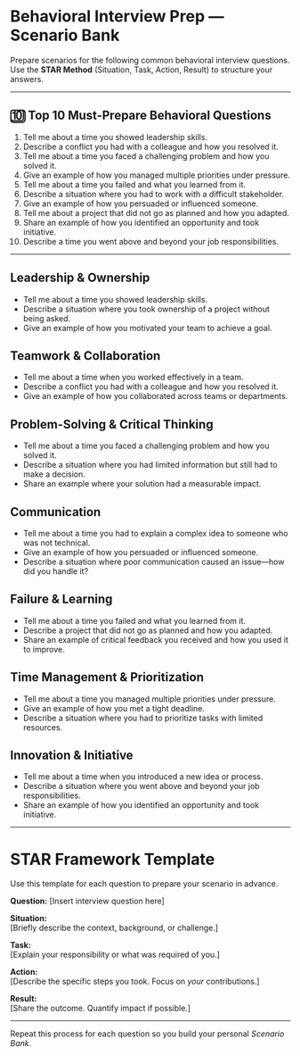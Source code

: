 # Behavioral Interview Prep — Scenario Bank

Prepare scenarios for the following common behavioral interview questions.  
Use the **STAR Method** (Situation, Task, Action, Result) to structure your answers.  

---

## 🔟 Top 10 Must-Prepare Behavioral Questions
1. Tell me about a time you showed leadership skills.  
2. Describe a conflict you had with a colleague and how you resolved it.  
3. Tell me about a time you faced a challenging problem and how you solved it.  
4. Give an example of how you managed multiple priorities under pressure.  
5. Tell me about a time you failed and what you learned from it.  
6. Describe a situation where you had to work with a difficult stakeholder.  
7. Give an example of how you persuaded or influenced someone.  
8. Tell me about a project that did not go as planned and how you adapted.  
9. Share an example of how you identified an opportunity and took initiative.  
10. Describe a time you went above and beyond your job responsibilities.  

---

## Leadership & Ownership
- Tell me about a time you showed leadership skills.  
- Describe a situation where you took ownership of a project without being asked.  
- Give an example of how you motivated your team to achieve a goal.  

## Teamwork & Collaboration
- Tell me about a time when you worked effectively in a team.  
- Describe a conflict you had with a colleague and how you resolved it.  
- Give an example of how you collaborated across teams or departments.  

## Problem-Solving & Critical Thinking
- Tell me about a time you faced a challenging problem and how you solved it.  
- Describe a situation where you had limited information but still had to make a decision.  
- Share an example where your solution had a measurable impact.  

## Communication
- Tell me about a time you had to explain a complex idea to someone who was not technical.  
- Give an example of how you persuaded or influenced someone.  
- Describe a situation where poor communication caused an issue—how did you handle it?  

## Failure & Learning
- Tell me about a time you failed and what you learned from it.  
- Describe a project that did not go as planned and how you adapted.  
- Share an example of critical feedback you received and how you used it to improve.  

## Time Management & Prioritization
- Tell me about a time you managed multiple priorities under pressure.  
- Give an example of how you met a tight deadline.  
- Describe a situation where you had to prioritize tasks with limited resources.  

## Innovation & Initiative
- Tell me about a time when you introduced a new idea or process.  
- Describe a situation where you went above and beyond your job responsibilities.  
- Share an example of how you identified an opportunity and took initiative.  

---

# STAR Framework Template

Use this template for each question to prepare your scenario in advance.

**Question:** [Insert interview question here]  

**Situation:**  
[Briefly describe the context, background, or challenge.]  

**Task:**  
[Explain your responsibility or what was required of you.]  

**Action:**  
[Describe the specific steps you took. Focus on *your* contributions.]  

**Result:**  
[Share the outcome. Quantify impact if possible.]  

---

Repeat this process for each question so you build your personal *Scenario Bank*.
